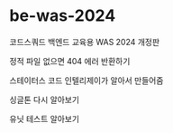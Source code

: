 # be-was-2024
코드스쿼드 백엔드 교육용 WAS 2024 개정판


정적 파일 없으면 404 에러 반환하기

스테이터스 코드 인텔리제이가 알아서 만들어줌 

싱글톤 다시 알아보기

유닛 테스트 알아보기